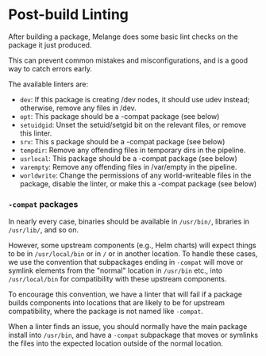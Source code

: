 # Post-build Linting

After building a package, Melange does some basic lint checks on the package it just produced.

This can prevent common mistakes and misconfigurations, and is a good way to catch errors early.

The available linters are:

- `dev`: If this package is creating /dev nodes, it should use udev instead; otherwise, remove any files in /dev.
- `opt`: This package should be a -compat package (see below)
- `setuidgid`: Unset the setuid/setgid bit on the relevant files, or remove this linter.
- `srv`: This s package should be a -compat package (see below)
- `tempdir`: Remove any offending files in temporary dirs in the pipeline.
- `usrlocal`: This package should be a -compat package (see below)
- `varempty`: Remove any offending files in /var/empty in the pipeline.
- `worldwrite`: Change the permissions of any world-writeable files in the package, disable the linter, or make this a -compat package (see below)

### `-compat` packages

In nearly every case, binaries should be available in `/usr/bin/`, libraries in `/usr/lib/`, and so on.

However, some upstream components (e.g., Helm charts) will expect things to be in `/usr/local/bin` or in `/` or in another location.
To handle these cases, we use the convention that subpackages ending in `-compat` will move or symlink elements from the "normal" location in `/usr/bin` etc., into `/usr/local/bin` for compatibility with these upstream components.

To encourage this convention, we have a linter that will fail if a package builds components into locations that are likely to be for upstream compatibility, where the package is not named like `-compat`.

When a linter finds an issue, you should normally have the main package install into `/usr/bin`, and have a `-compat` subpackage that moves or symlinks the files into the expected location outside of the normal location.
